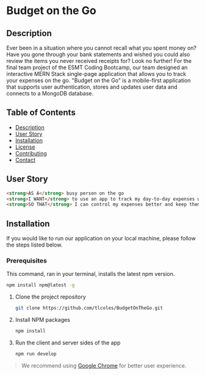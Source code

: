   # Budget on the Go
  
  ## Description

  Ever been in a situation where you cannot recall what you spent money on? Have you gone through your bank statements and wished you could also review the items you never received receipts for? Look no further! For the final team project of the ESMT Coding Bootcamp, our team designed an interactive MERN Stack single-page application that allows you to track your expenses on the go. "Budget on the Go" is a mobile-first application that supports user authentication, stores and updates user data and connects to a MongoDB database. 

## Table of Contents

- [Description](#description)
- [User Story](#userstory)
- [Installation](#installation)
- [License](#license)
- [Contributing](#contributing)
- [Contact](#contact)

## User Story

```md
<strong>AS A</strong> busy person on the go
<strong>I WANT</strong> to use an app to track my day-to-day expenses while I am out and about
<strong>SO THAT</strong> I can control my expenses better and keep them within a certain budget.
```
## Installation

If you would like to run our application on your local machine, please follow the steps listed below.

### Prerequisites

This command, ran in your terminal, installs the latest npm version.
  ```sh
  npm install npm@latest -g
  ```

1. Clone the project repository
   ```sh
   git clone https://github.com/tlcoles/BudgetOnTheGo.git
   ```

2. Install NPM packages
   ```sh
   npm install
   ```
3. Run the client and server sides of the app
   ```sh
   npm run develop
   ```

> We recommend using [Google Chrome](https://www.google.com/chrome/) for better user experience.